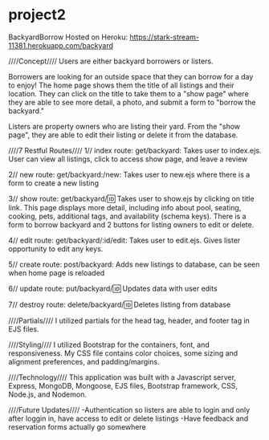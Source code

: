 # project2
BackyardBorrow
Hosted on Heroku:
https://stark-stream-11381.herokuapp.com/backyard

////Concept////
Users are either backyard borrowers or listers. 

Borrowers are looking for an outside space that they can borrow for a day to enjoy! The home page shows them the title of all listings and their location. They can click on the title to take them to a "show page" where they are able to see more detail, a photo, and submit a form to "borrow the backyard."

Listers are property owners who are listing their yard. From the "show page", they are able to edit their listing or delete it from the database. 

////7 Restful Routes////
1// index route:  get/backyard: Takes user to index.ejs. User can view all listings, click to access show page, and leave a review

2// new route:  get/backyard:/new: Takes user to new.ejs where there is a form to create a new listing

3// show route:  get/backyard/:id: Takes user to show.ejs by clicking on title link. This page displays more detail, including info about pool, seating, cooking, pets, additional tags, and availability (schema keys). There is a form to borrow backyard and 2 buttons for listing owners to edit or delete.

4// edit route:  get/backyard/:id/edit: Takes user to edit.ejs. Gives lister opportunity to edit any keys.

5// create route:  post/backyard: Adds new listings to database, can be seen when home page is reloaded

6// update route:  put/backyard/:id: Updates data with user edits

7// destroy route:  delete/backyard/:id: Deletes listing from database

////Partials////
I utilized partials for the head tag, header, and footer tag in EJS files.

////Styling////
I utilized Bootstrap for the containers, font, and responsiveness. My CSS file contains color choices, some sizing and alignment preferences, and padding/margins. 

////Technology////
This application was built with a Javascript server, Express, MongoDB, Mongoose, EJS files, Bootstrap framework, CSS, Node.js, and Nodemon.

////Future Updates////
-Authentication so listers are able to login and only after loggin in, have access to edit or delete listings
-Have feedback and reservation forms actually go somewhere 